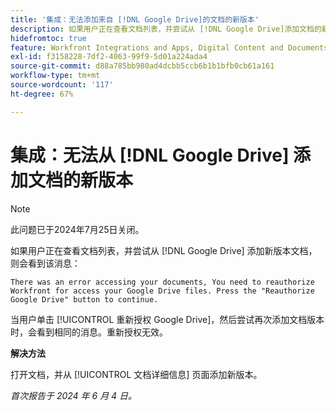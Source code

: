 ```yaml
---
title: '集成：无法添加来自 [!DNL Google Drive]的文档的新版本'
description: 如果用户正在查看文档列表，并尝试从 [!DNL Google Drive]添加文档的新版本，他们会看到一条消息。 有解决方法可用。
hidefromtoc: true
feature: Workfront Integrations and Apps, Digital Content and Documents
exl-id: f3158228-7df2-4063-99f9-5d01a224ada4
source-git-commit: d88a785bb980ad4dcbb5ccb6b1b1bfb0cb61a161
workflow-type: tm+mt
source-wordcount: '117'
ht-degree: 67%

---
```


# 集成：无法从 [!DNL Google Drive] 添加文档的新版本

>[!NOTE]
>
>此问题已于2024年7月25日关闭。

如果用户正在查看文档列表，并尝试从 [!DNL Google Drive] 添加新版本文档，则会看到该消息：

`There was an error accessing your documents, You need to reauthorize Workfront for access your Google Drive files. Press the "Reauthorize Google Drive" button to continue.`

当用户单击 [!UICONTROL 重新授权 Google Drive]，然后尝试再次添加文档版本时，会看到相同的消息。重新授权无效。

**解决方法**

打开文档，并从 [!UICONTROL 文档详细信息] 页面添加新版本。

_首次报告于 2024 年 6 月 4 日。_
